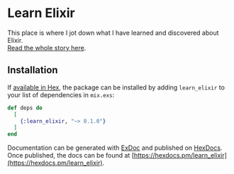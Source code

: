 Learn Elixir
============

This place is where I jot down what I have learned and discovered about Elixir.  
[Read the whole story here](https://github.com/ebouchut/learn-elixir/wiki).

## Installation

If [available in Hex](https://hex.pm/docs/publish), the package can be installed
by adding `learn_elixir` to your list of dependencies in `mix.exs`:

```elixir
def deps do
  [
    {:learn_elixir, "~> 0.1.0"}
  ]
end
```

Documentation can be generated with [ExDoc](https://github.com/elixir-lang/ex_doc)
and published on [HexDocs](https://hexdocs.pm). Once published, the docs can
be found at [https://hexdocs.pm/learn_elixir](https://hexdocs.pm/learn_elixir).


